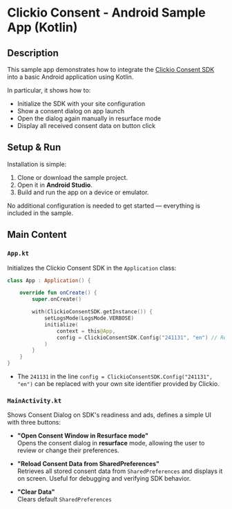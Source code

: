 # Clickio Consent - Android Sample App (Kotlin)

## Description

This sample app demonstrates how to integrate the [Clickio Consent SDK](https://github.com/ClickioTech/ClickioConsentSDK-Android) into a basic Android application using Kotlin.

In particular, it shows how to:

- Initialize the SDK with your site configuration
- Show a consent dialog on app launch
- Open the dialog again manually in resurface mode
- Display all received consent data on button click

## Setup & Run

Installation is simple:

1. Clone or download the sample project.
2. Open it in **Android Studio**.
3. Build and run the app on a device or emulator.

No additional configuration is needed to get started — everything is included in the sample.

## Main Content

### `App.kt`

Initializes the Clickio Consent SDK in the `Application` class:

```kotlin
class App : Application() {

    override fun onCreate() {
        super.onCreate()

        with(ClickioConsentSDK.getInstance()) {
            setLogsMode(LogsMode.VERBOSE)
            initialize(
                context = this@App,
                config = ClickioConsentSDK.Config("241131", "en") // Replace "241131" with your own Site ID
            )
        }
    }
}
```

- The `241131` in the line `config = ClickioConsentSDK.Config("241131", "en")` can be replaced with your own site identifier provided by Clickio.


### `MainActivity.kt`

Shows Consent Dialog on SDK's readiness and ads, defines a simple UI with three buttons:

- **"Open Consent Window in Resurface mode"**  
  Opens the consent dialog in **resurface** mode, allowing the user to review or change their preferences.

- **"Reload Consent Data from SharedPreferences"**  
  Retrieves all stored consent data from `SharedPreferences` and displays it on screen. Useful for debugging and verifying SDK behavior.

- **"Clear Data"**  
  Clears default `SharedPreferences`
